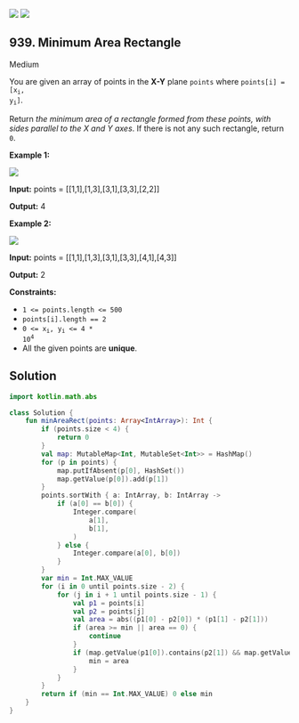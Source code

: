 [![](https://img.shields.io/github/stars/javadev/LeetCode-in-Kotlin?label=Stars&style=flat-square)](https://github.com/javadev/LeetCode-in-Kotlin)
[![](https://img.shields.io/github/forks/javadev/LeetCode-in-Kotlin?label=Fork%20me%20on%20GitHub%20&style=flat-square)](https://github.com/javadev/LeetCode-in-Kotlin/fork)

## 939\. Minimum Area Rectangle

Medium

You are given an array of points in the **X-Y** plane `points` where <code>points[i] = [x<sub>i</sub>, y<sub>i</sub>]</code>.

Return _the minimum area of a rectangle formed from these points, with sides parallel to the X and Y axes_. If there is not any such rectangle, return `0`.

**Example 1:**

![](https://assets.leetcode.com/uploads/2021/08/03/rec1.JPG)

**Input:** points = \[\[1,1],[1,3],[3,1],[3,3],[2,2]]

**Output:** 4

**Example 2:**

![](https://assets.leetcode.com/uploads/2021/08/03/rec2.JPG)

**Input:** points = \[\[1,1],[1,3],[3,1],[3,3],[4,1],[4,3]]

**Output:** 2

**Constraints:**

*   `1 <= points.length <= 500`
*   `points[i].length == 2`
*   <code>0 <= x<sub>i</sub>, y<sub>i</sub> <= 4 * 10<sup>4</sup></code>
*   All the given points are **unique**.

## Solution

```kotlin
import kotlin.math.abs

class Solution {
    fun minAreaRect(points: Array<IntArray>): Int {
        if (points.size < 4) {
            return 0
        }
        val map: MutableMap<Int, MutableSet<Int>> = HashMap()
        for (p in points) {
            map.putIfAbsent(p[0], HashSet())
            map.getValue(p[0]).add(p[1])
        }
        points.sortWith { a: IntArray, b: IntArray ->
            if (a[0] == b[0]) {
                Integer.compare(
                    a[1],
                    b[1],
                )
            } else {
                Integer.compare(a[0], b[0])
            }
        }
        var min = Int.MAX_VALUE
        for (i in 0 until points.size - 2) {
            for (j in i + 1 until points.size - 1) {
                val p1 = points[i]
                val p2 = points[j]
                val area = abs((p1[0] - p2[0]) * (p1[1] - p2[1]))
                if (area >= min || area == 0) {
                    continue
                }
                if (map.getValue(p1[0]).contains(p2[1]) && map.getValue(p2[0]).contains(p1[1])) {
                    min = area
                }
            }
        }
        return if (min == Int.MAX_VALUE) 0 else min
    }
}
```